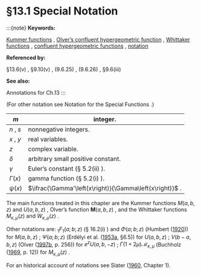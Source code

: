 # §13.1 Special Notation

:::{note}
**Keywords:**

[Kummer functions](http://dlmf.nist.gov/search/search?q=Kummer%20functions) , [Olver’s confluent hypergeometric function](http://dlmf.nist.gov/search/search?q=Olver%20confluent%20hypergeometric%20function) , [Whittaker functions](http://dlmf.nist.gov/search/search?q=Whittaker%20functions) , [confluent hypergeometric functions](http://dlmf.nist.gov/search/search?q=confluent%20hypergeometric%20functions) , [notation](http://dlmf.nist.gov/search/search?q=notation)

**Referenced by:**

§13.6(v) , §9.10(v) , (9.6.25) , (9.6.26) , §9.6(iii)

**See also:**

Annotations for Ch.13
:::

(For other notation see Notation for the Special Functions .)


| $m$ | integer. |
|---|---|
| $n$ , $s$ | nonnegative integers. |
| $x$ , $y$ | real variables. |
| $z$ | complex variable. |
| $\delta$ | arbitrary small positive constant. |
| $\gamma$ | Euler’s constant (§ 5.2(ii) ). |
| $\Gamma\left(x\right)$ | gamma function (§ 5.2(i) ). |
| $\psi\left(x\right)$ | $\ifrac{\Gamma'\left(x\right)}{\Gamma\left(x\right)}$ . |


The main functions treated in this chapter are the Kummer functions $M\left(a,b,z\right)$ and $U\left(a,b,z\right)$ , Olver’s function ${\mathbf{M}}\left(a,b,z\right)$ , and the Whittaker functions $M_{\kappa,\mu}\left(z\right)$ and $W_{\kappa,\mu}\left(z\right)$ .

Other notations are: ${{}_{1}F_{1}}\left(a;b;z\right)$ (§ 16.2(i) ) and $\Phi(a;b;z)$ (Humbert ([1920](./bib/H.html#bib1112 "Sur les fonctions hypercylindriques"))) for $M\left(a,b,z\right)$ ; $\Psi(a;b;z)$ (Erdélyi et al. ([1953a](./bib/E.html#bib751 "Higher Transcendental Functions. Vol. I"), §6.5)) for $U\left(a,b,z\right)$ ; $V(b-a,b,z)$ (Olver ([1997b](./bib/O.html#bib1809 "Asymptotics and Special Functions"), p. 256)) for $e^{z}U\left(a,b,-z\right)$ ; $\Gamma\left(1+2\mu\right)\mathscr{M}_{\kappa,\mu}$ (Buchholz ([1969](./bib/B.html#bib363 "The Confluent Hypergeometric Function with Special Emphasis on Its Applications"), p. 12)) for $M_{\kappa,\mu}\left(z\right)$ .

For an historical account of notations see Slater ([1960](./bib/S.html#bib2098 "Confluent Hypergeometric Functions"), Chapter 1).
